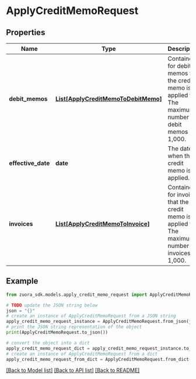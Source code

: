 # ApplyCreditMemoRequest


## Properties

Name | Type | Description | Notes
------------ | ------------- | ------------- | -------------
**debit_memos** | [**List[ApplyCreditMemoToDebitMemo]**](ApplyCreditMemoToDebitMemo.md) | Container for debit memos that the credit memo is applied to. The maximum number of debit memos is 1,000.  | [optional] 
**effective_date** | **date** | The date when the credit memo is applied.  | [optional] 
**invoices** | [**List[ApplyCreditMemoToInvoice]**](ApplyCreditMemoToInvoice.md) | Container for invoices that the credit memo is applied to. The maximum number of invoices is 1,000.  | [optional] 

## Example

```python
from zuora_sdk.models.apply_credit_memo_request import ApplyCreditMemoRequest

# TODO update the JSON string below
json = "{}"
# create an instance of ApplyCreditMemoRequest from a JSON string
apply_credit_memo_request_instance = ApplyCreditMemoRequest.from_json(json)
# print the JSON string representation of the object
print(ApplyCreditMemoRequest.to_json())

# convert the object into a dict
apply_credit_memo_request_dict = apply_credit_memo_request_instance.to_dict()
# create an instance of ApplyCreditMemoRequest from a dict
apply_credit_memo_request_from_dict = ApplyCreditMemoRequest.from_dict(apply_credit_memo_request_dict)
```
[[Back to Model list]](../README.md#documentation-for-models) [[Back to API list]](../README.md#documentation-for-api-endpoints) [[Back to README]](../README.md)


